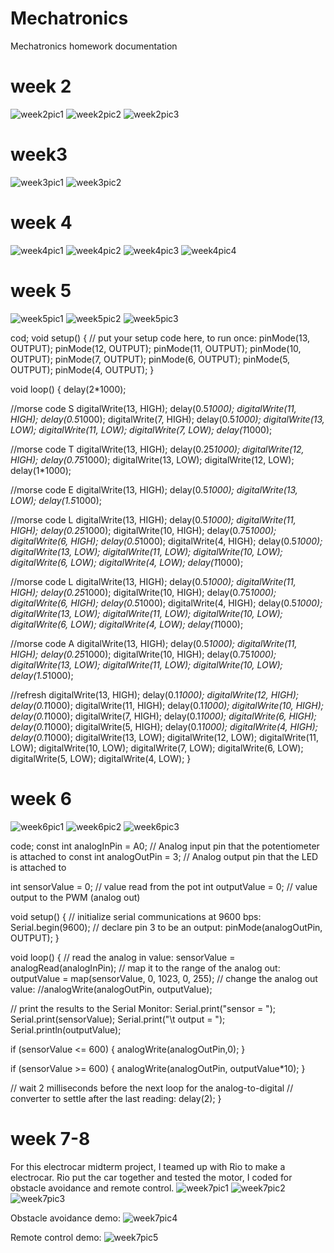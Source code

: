 # Mechatronics
Mechatronics homework documentation

# week 2
![week2pic1](https://github.com/stellaczh/Mechatronics/blob/master/week2/week2pic1.png)
![week2pic2](https://github.com/stellaczh/Mechatronics/blob/master/week2/week2pic2.GIF)
![week2pic3](https://github.com/stellaczh/Mechatronics/blob/master/week2/week2pic3.GIF)

# week3
![week3pic1](https://github.com/stellaczh/Mechatronics/blob/master/week3/week3pic1.png)
![week3pic2](https://github.com/stellaczh/Mechatronics/blob/master/week3/week3pic2.png)

# week 4
![week4pic1](https://github.com/stellaczh/Mechatronics/blob/master/week4/week4pic1.png)
![week4pic2](https://github.com/stellaczh/Mechatronics/blob/master/week4/week4pic2.png)
![week4pic3](https://github.com/stellaczh/Mechatronics/blob/master/week4/week4pic3.png)
![week4pic4](https://github.com/stellaczh/Mechatronics/blob/master/week4/week4pic4.GIF)

# week 5
![week5pic1](https://github.com/stellaczh/Mechatronics/blob/master/week5/week5pic1.png)
![week5pic2](https://github.com/stellaczh/Mechatronics/blob/master/week5/week5pic2.GIF)
![week5pic3](https://github.com/stellaczh/Mechatronics/blob/master/week5/week5pic3.png)

cod;
void setup() {
  // put your setup code here, to run once:
pinMode(13, OUTPUT);
pinMode(12, OUTPUT);
pinMode(11, OUTPUT);
pinMode(10, OUTPUT);
pinMode(7, OUTPUT);
pinMode(6, OUTPUT);
pinMode(5, OUTPUT);
pinMode(4, OUTPUT);
}

void loop() {
delay(2*1000);

//morse code S
digitalWrite(13, HIGH);
delay(0.5*1000);
digitalWrite(11, HIGH);
delay(0.5*1000);
digitalWrite(7, HIGH);
delay(0.5*1000);
digitalWrite(13, LOW);
digitalWrite(11, LOW);
digitalWrite(7, LOW);
delay(1*1000);

//morse code T
digitalWrite(13, HIGH);
delay(0.25*1000);
digitalWrite(12, HIGH);
delay(0.75*1000);
digitalWrite(13, LOW);
digitalWrite(12, LOW);
delay(1*1000);

//morse code E
digitalWrite(13, HIGH);
delay(0.5*1000);
digitalWrite(13, LOW);
delay(1.5*1000);

//morse code L
digitalWrite(13, HIGH);
delay(0.5*1000);
digitalWrite(11, HIGH);
delay(0.25*1000);
digitalWrite(10, HIGH);
delay(0.75*1000);
digitalWrite(6, HIGH);
delay(0.5*1000);
digitalWrite(4, HIGH);
delay(0.5*1000);
digitalWrite(13, LOW);
digitalWrite(11, LOW);
digitalWrite(10, LOW);
digitalWrite(6, LOW);
digitalWrite(4, LOW);
delay(1*1000);

//morse code L
digitalWrite(13, HIGH);
delay(0.5*1000);
digitalWrite(11, HIGH);
delay(0.25*1000);
digitalWrite(10, HIGH);
delay(0.75*1000);
digitalWrite(6, HIGH);
delay(0.5*1000);
digitalWrite(4, HIGH);
delay(0.5*1000);
digitalWrite(13, LOW);
digitalWrite(11, LOW);
digitalWrite(10, LOW);
digitalWrite(6, LOW);
digitalWrite(4, LOW);
delay(1*1000);

//morse code A
digitalWrite(13, HIGH);
delay(0.5*1000);
digitalWrite(11, HIGH);
delay(0.25*1000);
digitalWrite(10, HIGH);
delay(0.75*1000);
digitalWrite(13, LOW);
digitalWrite(11, LOW);
digitalWrite(10, LOW);
delay(1.5*1000);

//refresh
digitalWrite(13, HIGH);
delay(0.1*1000);
digitalWrite(12, HIGH);
delay(0.1*1000);
digitalWrite(11, HIGH);
delay(0.1*1000);
digitalWrite(10, HIGH);
delay(0.1*1000);
digitalWrite(7, HIGH);
delay(0.1*1000);
digitalWrite(6, HIGH);
delay(0.1*1000);
digitalWrite(5, HIGH);
delay(0.1*1000);
digitalWrite(4, HIGH);
delay(0.1*1000);
digitalWrite(13, LOW);
digitalWrite(12, LOW);
digitalWrite(11, LOW);
digitalWrite(10, LOW);
digitalWrite(7, LOW);
digitalWrite(6, LOW);
digitalWrite(5, LOW);
digitalWrite(4, LOW);
}

# week 6
![week6pic1](https://github.com/stellaczh/Mechatronics/blob/master/week6/week6pic1.png)
![week6pic2](https://github.com/stellaczh/Mechatronics/blob/master/week6/week6pic2.GIF)
![week6pic3](https://github.com/stellaczh/Mechatronics/blob/master/week6/week6pic3.GIF)

code;
const int analogInPin = A0;  // Analog input pin that the potentiometer is attached to
const int analogOutPin = 3; // Analog output pin that the LED is attached to

int sensorValue = 0;        // value read from the pot
int outputValue = 0;        // value output to the PWM (analog out)

void setup() {
  // initialize serial communications at 9600 bps:
  Serial.begin(9600);
  // declare pin 3 to be an output:
  pinMode(analogOutPin, OUTPUT);
}

void loop() {
  // read the analog in value:
  sensorValue = analogRead(analogInPin);
  // map it to the range of the analog out:
  outputValue = map(sensorValue, 0, 1023, 0, 255);
  // change the analog out value:
  //analogWrite(analogOutPin, outputValue);

  // print the results to the Serial Monitor:
  Serial.print("sensor = ");
  Serial.print(sensorValue);
  Serial.print("\t output = ");
  Serial.println(outputValue);

   if (sensorValue <= 600) {
    analogWrite(analogOutPin,0);
  }

  if (sensorValue >= 600) {
    analogWrite(analogOutPin, outputValue*10);
  }

  // wait 2 milliseconds before the next loop for the analog-to-digital
  // converter to settle after the last reading:
  delay(2);
}


# week 7-8
For this electrocar midterm project, I teamed up with Rio to make a electrocar. Rio put the car together and tested the motor, I coded for obstacle avoidance and remote control.
![week7pic1](https://github.com/stellaczh/Mechatronics/blob/master/week7/week7pic1.png)
![week7pic2](https://github.com/stellaczh/Mechatronics/blob/master/week7/week7pic2.JPG)
![week7pic3](https://github.com/stellaczh/Mechatronics/blob/master/week7/week7pic3.JPG)

Obstacle avoidance demo:
![week7pic4](https://github.com/stellaczh/Mechatronics/blob/master/week7/week7pic4.GIF)

Remote control demo:
![week7pic5](https://github.com/stellaczh/Mechatronics/blob/master/week7/week7pic5.GIF)
